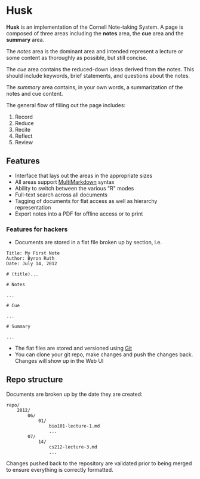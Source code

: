 # Husk

**Husk** is an implementation of the Cornell Note-taking System. A page is
composed of three areas including the **notes** area, the **cue** area and
the **summary** area.

The _notes_ area is the dominant area and intended represent a lecture
or some content as thoroughly as possible, but still concise.

The _cue_ area contains the reduced-down ideas derived from the notes.
This should include keywords, brief statements, and questions about the
notes.

The _summary_ area contains, in your own words, a summarization of the
notes and cue content.

The general flow of filling out the page includes:

1. Record
2. Reduce
3. Recite
4. Reflect
5. Review


## Features

- Interface that lays out the areas in the appropriate sizes
- All areas support [MultiMarkdown](http://en.wikipedia.org/wiki/MultiMarkdown) syntax
- Ability to switch between the various "R" modes
- Full-text search across all documents
- Tagging of documents for flat access as well as hierarchy representation
- Export notes into a PDF for offline access or to print

### Features for hackers

- Documents are stored in a flat file broken up by section, i.e.

```
Title: My First Note
Author: Byron Ruth
Date: July 14, 2012

# (title)...

# Notes

...

# Cue

...

# Summary

...
```

- The flat files are stored and versioned using [Git](http://git-scm.com/)
- You can clone your git repo, make changes and push the changes back. Changes
will show up in the Web UI


## Repo structure

Documents are broken up by the date they are created:

```
repo/
    2012/
        06/
            01/
                bio101-lecture-1.md
                ...
        07/
            14/
                cs212-lecture-3.md
                ...
```

Changes pushed back to the repository are validated prior to being merged to
ensure everything is correctly formatted.
